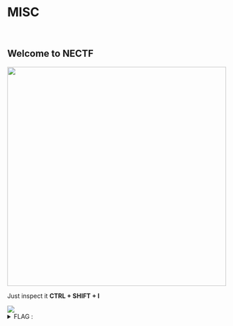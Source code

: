 # MISC

<br>

## Welcome to NECTF
<img src="img/1.jpg" width="500">

Just inspect it <b>CTRL + SHIFT + I</b>

<img src="img/2.jpg">

<details>
  <summary>FLAG :</summary>
  
  `NECTF{w3LC0M3_t0_N3CTF}`

</details>
